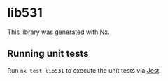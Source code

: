 # lib531

This library was generated with [Nx](https://nx.dev).

## Running unit tests

Run `nx test lib531` to execute the unit tests via [Jest](https://jestjs.io).
